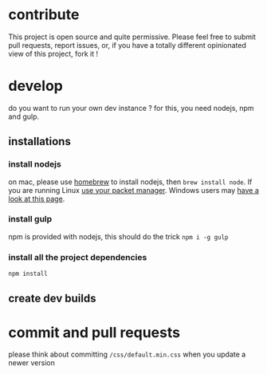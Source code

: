 # contribute

This project is open source and quite permissive. Please feel free to submit pull requests, report issues, or, if you have a totally different opinionated view of this project, fork it !

# develop

do you want to run your own dev instance ?
for this, you need nodejs, npm and gulp.

## installations

### install nodejs

on mac, please use [homebrew](brew.sh) to install nodejs, then `brew install node`.
If you are running Linux [use your packet manager](https://nodejs.org/en/download/package-manager/).
Windows users may [have a look at this page](https://nodejs.org/en/download/current/).

### install gulp

npm is provided with nodejs, this should do the trick `npm i -g gulp`

### install all  the project dependencies

`npm install`

## create dev builds

# commit and pull requests

please think about committing `/css/default.min.css` when you update a newer version
